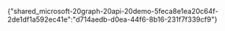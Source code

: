 {"shared_microsoft-20graph-20api-20demo-5feca8e1ea20c64f-2de1df1a592ec41e":"d714aedb-d0ea-44f6-8b16-231f7f339cf9"}
